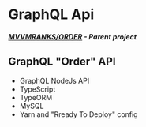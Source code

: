 # GraphQL Api

##### [MVVMRANKS/ORDER](https://github.com/stercoris/mvvm-ranks) - Parent project

## GraphQL "Order" API 

- GraphQL NodeJs API
- TypeScript
- TypeORM
- MySQL
- Yarn and "Rready To Deploy" config
